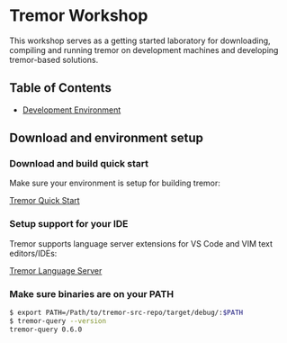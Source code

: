# Tremor Workshop
[Tremor Workshop]: #tremor-workshop

This workshop serves as a getting started laboratory for downloading,
compiling and running tremor on development machines and developing
tremor-based solutions.


## Table of Contents
[Table of Contents]: #table-of-contents

  - [Development Environment](#tremor-dev-env)

## Download and environment setup
[Tremor Download and Setup]: #tremor-dev-env

### Download and build quick start

Make sure your environment is setup for building tremor:

[Tremor Quick Start](https://github.com/wayfair-incubator/tremor-runtime/blob/master/docs/development/quick-start.md)

### Setup support for your IDE

Tremor supports language server extensions for VS Code and VIM text editors/IDEs:

[Tremor Language Server](https://github.com/wayfair-incubator/tremor-language-server)


### Make sure binaries are on your PATH

```bash
$ export PATH=/Path/to/tremor-src-repo/target/debug/:$PATH
$ tremor-query --version
tremor-query 0.6.0
```
